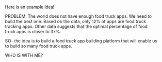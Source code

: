Here is an example idea! 

PROBLEM: The world does not have enough food truck apps. We need to build the
best one. Based on the data, only 12% of apps are food truck tracking apps.
Other data suggests that the optimal percentage of food truck apps is closer to
37%. 

SO- the idea is to build a food truck app building platform that will enable us
to build so many food truck apps. 

WHO IS WITH ME?

